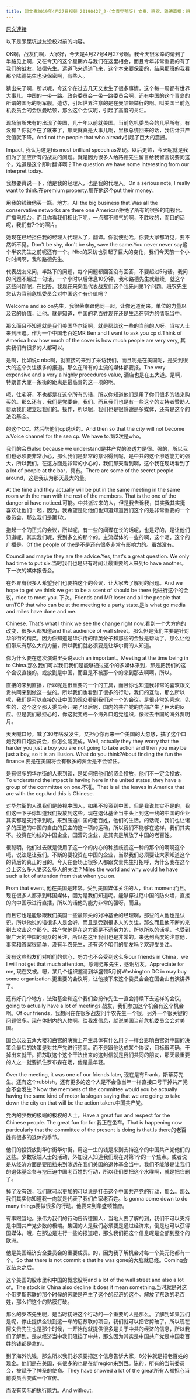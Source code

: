 ```yaml
---
title: 郭文贵2019年4月27日视频 20190427_2-(文貴完整版) 文贵、班农、路德直播：班农先生谈关于当前委的众多问题? 文貴談当前委在美国有什么重要影响力？揭露一带一路的本质
---
```


[原文連接](https://gnews.org/ThreadView/53478656)

以下是茅屎坑战友没校对前的内容。

  OK啊，战友们啊，大家好，今天是4月27号4月27号啊。我今天很荣幸的请到了半路见上啊，又在今天的这个星期六与我们在这里相会，而且今年非常重要的有了我们的战友，陆德先生。远道飞来远道飞来，这个本来要保密的，结果那班的我看那个陆德先生也没保密啊，有些人。

  猜出来了啊，所以呢，今这个在过去几天又发生了很多事情，这个每一周都有世界大事儿，中国的一带一路。政务委员会一带一路委员会啊，还有中国的这个青岛的所谓的国际的啊军舰。造访，引起世界注意的是在曼哈顿举行的啊。叫美国当前危机委员会的会议曼哈顿，那么这个会议呢，引起了高度的关注。

  现场前所未有的出现了美国，几十年以前就美国。当前危机委员会的几乎所有。有没有？你就不在了就来了，那天就真是大事儿啊，里根总统回来的话，我估计共产党值就下降。And not the people that who already引起了巨大的震撼。

  Impact, 我认为这是his most brilliant speech as发现。以后更帅，今天呢就是我们为了回应所有的战友的问题。就是因为很多人给路德先生留言给我留言说要问这个。难道是这个即时翻译啊？The question we have some interesting from our interpret today.

  我想要肖说一下，他是我的经理人，也是我的代理人。On a serious note, I really want to think.在premium property.那在他这个put their money。

  用我的钱给他买一瓶。地方。All the big business that.Was all the conservative networks are there one American拒绝了所有的很多的电视台。广播电视台，而且你看我们相比下呢，一点都不顺气的啊，不胜收的，而且的话呢，我们有7个的照片。

  她现在已经担任我的经理人代理人了，翻译。你就使劲哈，你要大家都听见，要不然听不见。Don&#39;t be shy, don&#39;t be shy, save the same.You never never say这个半农先生之前呢还有一个。Nbc的采访也引起了巨大的变化，我们今天前一个小时时间啊，我和路德先生。

  代表战友来问，半路下的问题，每个问题都回答没有回答，不要超过5句话。我问的问题不超过一句话，一个小时以后休息10分钟，我和路德先生就继续，就这个这些问题呢，在回答。我现在来向我代表战友们这个我先问第1个问题。班农先生您认为当前危机委员会对中国这个有价值吗？

  Welcome and so on先生，我很荣幸跟他同一起。让你远道而来。单位的力量以及它的价值，让他。就是知道，中国的老百姓现在还是生活在努力的情况当中。

  那么而且不知道就是我们美国华尔街啊，就是帮助这一些的当前的人呀。当权人士来到压迫。作为一个中国老百姓MR Ben and I want to ask you cp d.Think of America how how much of the cover is how much people are very very, 其实我们有很多的人都可以。

  是啊，比如说c nbc啊，就直接的来到了采访我们，而且呢是在美国呢，是受到很大的这个关注很多的报道。那么在所有的主流的媒体都要报。The very expensive and a very a highly procedures value, 酒店也是在五大道。是啊，特朗普大厦一条街的距离是最高贵的这一项的啊。

  呃，住宅呀，不也都是在这个所有的话，所以你知道他们是用了你们很多的钱来购买的。那么还有，我们是党委会，我们。而且我们也是有一些这个的支持者赞助人帮助我们建立起我们的。操作，所以呢，我们也是很感谢是多媒体，还有是这个的法治基金。

  的这个CC。然后帮他们cp说话的。And then so that the city will not become a.Voice channel for the sea cp. We have to.第2次是who。

  我们的会员also because we understand是共产党的渗透力是很。强的，所以我们也必须要非常小心，那么我们是非常的意识得到呢，是中共的这个渗透能力的强大，所以我们。在这方面是非常的小心的，我们那天看到啊，这个我在现场看到了a lot of people at the bar，具有。There are some of the secret people around，这是我认为那天最大的量。

  At the time and they actually will be put in the same meeting in the same room with the man with the rest of the members. That is the one of the danger xi have noticed.可能。中共派过来的人，但是我告诉我，其实我其实挺喜欢让他们一起，因为。我希望是让他们也知道知道我们这个的是非常重要的一个委员会，那么我们是第1次。

  抱起一个的正式的会议，所以呢，有一些的间谍在长的话呢，也是好的，是让他们知道呢，其实我们呢，受到多么的那个的。主流媒体的一些的啊，这个呃，这个的广播是。Of the people of the是不是还有很多非常有影响力的。虽然没有。

  Council and maybe they are the advice.Yes, that&#39;s a great question. We only had time to put six.当时我们也是只有时间让最重要的人来到to have another。下一次的媒体报告会。

  在外界有很多人希望我们也要拍这个的会议，让大家去了解到的问题。And we hope to get we think we get to be a scent of should be there.他进行这个的会议，nice to meet you. 下次。Friends and MR loser and all the people that urnTCP that who can be at the meeting to a party state.是is what go media and miles have done and me.

  Chinese. That&#39;s what I think we see the change right now.看到一个大方向的改变，很多人都知道and that audience of wall street。那么但是我们主要是针对华尔街的精英，因为你知道是华尔街的精英分子和那些的金钱是帮助了。那么让他们带来有那么大的力量，所以我们就必须要是让华尔街的人知道。

  你为什么要在这次演讲里头说such an important。Meeting at the time being in to China.那么我们可以我们我们是能够通过这个的多媒体来到，那是把我们的这个会议直接的。或放到是中国，而且是不被那一个的来到那去啊啊，所以。

  直接的来到直播，所以呢是很重要的一个的工具，而且你也知道我非常的喜欢跟文贵共同来到做这一些的。所以我们也看到了很多的行动，我们的互动，那么所以呢，我们是可以直接的让中国的观众看到我们这一个的会议。是很非常的喜欢，先生的，这个这个那天委员会开完了以后呢，国内的共产党的内部产生了巨大的反应。但是我们最担心的，你这就变成一个海外口炮党组织，像过去中国的海外贾明月。

  天天喊口号，喊了30年啥没发生，又担心你再来一个美国的大忽悠，搞了这个口炮党和口炮委员会，你怎么能变成。Well, actually they they worry that the harder you just a boy you are not going to take action and then you may be just a boy, so it is an illusion. What do you think?About finding the fun the finance.要是在美国将会有很多的资金是不会留住。

  是有很多的华尔街的人来到谈，是如何把他们的资金投放，他们不一定会投放。To understand the impact is having here in the united states, they have a group of the committee on one.不准。That is all the leaves in America that are with the ccp.And this is Chinese.

  对华尔街的人说我们是歧视中国人，如果不投资到中国，但是我说其实不是的，我们这一下子你知道我们投放到这些。现在退休基金当中头上到这一线的中国的企业其实都是支持来到呢，来到压迫中国的老百姓，他们的生活。的话呢，我们也让诸多的压迫的中国的自由的民主的这一项的运动，所以我们不能够在这样，我们其实不。投资在均线的中国企业，国营的企业，是其实是解放了中国的老百姓。

  很聪明，他们过去就是使用了这一个的内心的种族歧视这一种的那个的啊啊这个呃，说法是让我们。不断的要投资在中国的企业，当然我们必须要让大家知道这个的背后的真正的目的。今天在会场上很多人都跟文贵先生打招呼，为什么我在这个会上这么多人受这么多人的关注？Miles the world and why would he have such a lot of attention from that when you on.

  From that event, 他在美国是非常。受到美国媒体关注的人，that moment而且。现在很多人都来到韩国媒体，因为是我们知道呢。能够穿过厄中国的防火墙，直接的向中国示进行直播，所以的话他的能力非常的强呀，而且。

  而且它也是能够跟我们美国一些最顶尖的对冲基金的经理啊，那些的人他也是认识。所以他说的话很多人是会听，而且是受到很多人的关注，那么而且他不断的来到去攻击这个那个。共产党他是在这方面是不遗余力的，所以所以的话呢，也受到很广大的中国的观众的关注，所以在这里我们也是非常的。来达到高度的注意他，事实和答案很简单，没有半农先生，还有这个咱们的朋友吗？欢迎受关注。

  没有这些战友们对咱们的信心，努力也不会受到这么多our friends in China，we I will not get that much attention。感谢范东先生，感谢战友。Appreciate for me, 现在又被。嗯，某几个组织邀请到华盛顿5月份Washington DC in may buy some organization.更重要的会议啊，让他接下来这个委员会会在国会山有演讲界了。

  还有好几个地方，法治基金和这个我们会扮作先生一直会持续下去这样的会议，going to actually have a lot of meetings.战友，我们参加这个机会有这个机会啊。Of our friends，我想问在在很多战友问半农先生一个很，另外一个很关键的问题很多。现在体制内的人物啊，给我发信息，就说美国当前危机委员会会对美国。

  国会以及五角大楼和白宫的决策上产生具体有什么用？一样会影响白宫对中国的决策会最后的决策是对共产党进行惩罚。而不是跟他达成某个协议，目标很明确，干掉出来就干。把苏联这个这个干法出来的这封信就是我们共同的朋友，那天最重要的人之一就要抓住罗布森在场，他是最年轻。

  Over the meeting, it was one of our friends later, 现在是有Frank，斯蒂芬先生。还有这个rubbish，还有更多的这个人是不会像当年一样直接口号干掉共产党会不会发生？Now the members of the committee would you be actually having the same kind of motor la slogan saying that we are going to take down the city on that will be the action taken.中国共产党。

  党内的少数的极端的极权的人士。Have a great fun and respect for the Chinese people. The great fun for for.我正在坐车。That is happening now particularly that the committee of the present is doing is that.Is there的老百姓有很多的退休的季节。

  他们的投资放到华尔街华尔街，用这一生的钱是来到支持这个的中国共产党他们的这些。少数极端人士的活动，外加没人知道我们现在对第1个的一个焦点。或者说是从经济方面是要阻挡来到渗透在我们美国的退休基金当中。我们不能够是让我们的退休基金参与挖压迫中国老百姓的行动，所以我们要把这个水喉啊，就是把它删了。

  掉了没有钱，我们就可以更加的可以说是打击这个中国共产党的行动，那么。那么我们其实你知道我一向就是代表了我们白家老百姓。Is gonna come down to do many things要做很多的行动。他要来到华盛顿首府。

  有事跟当地。张伟为我们的行动告诉德国人，当地人要了解的到，我们不可以支持是中国共产党少数的极端。集团的人是我们必须要是通过经济来，倒是也可以获得国媒体。哦，在那边是进行一些的报道吧，那么我们把这个信息呢是全部到整个的欧洲。

  他是美国经济安全委员会的重要成员。的，因为我了解机会对每一个美元他都有一个。So that there is not commit e that he was gone的大脑就已经。Coming会议结束之后。

  这个美国的股市里和中国的概念股啊and a lot of the wall street and also a lot of。The stock in China also decline it does it mean something.当时就是对这个俄罗斯苏联的那个时候的苏联是产生了这个的经济的这个。解放了东欧的老百姓，那么把这个的贴膜打破。

  那么的罗杰先生呢，是当时初进这个行动的一个重要的人是那么。了解到如果我们是呢，停止提供金钱到这一车的厄苏联的项目，我们就可以把它剪破了。所以现在阿文贵先生也是那个时候，一开始他就提供很多是关于中共的经济的信息，所以我们了解到。是从经济当中我们阻挡了中共，那么因为其实是中国共产党是中国老百姓的钱都是拿的。

  到了海外洗钱，那么所以我们必须要把这个信息告诉大家，8分钟就是把老百姓的现金。他们是在美国，有很多的也是在新region来到西。陈的，所有的当前委员会，被赋予了神圣的使命。They have showed a lot of the great所有人都担心当前委员会变成一个宣传。

  而没有实际的执行能力。And without.
